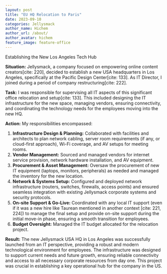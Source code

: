 ```yaml
---
layout: post
title: "EU HQ Relocation to Paris"
date: 2023-09-10
categories: Jellysmack
author_name: Hichem
author_url: /about/
author_avatar: hichem
feature_image: feature-office
---
```

Establishing the New Los Angeles Tech Hub

**Situation:** Jellysmack, a company focused on empowering online content creators[cite: 220], decided to establish a new USA headquarters in Los Angeles, specifically at the Pacific Design Center[cite: 133]. As IT Director, I joined during a period of company restructuring[cite: 222].

**Task:** I was responsible for supervising all IT aspects of this significant office relocation and setup[cite: 133]. This included designing the IT infrastructure for the new space, managing vendors, ensuring connectivity, and coordinating the technology needs for the employees moving into the new HQ.

**Action:**
My responsibilities encompassed:
1.  **Infrastructure Design & Planning:** Collaborated with facilities and architects to plan network cabling, server room requirements (if any, or cloud-first approach), Wi-Fi coverage, and AV setups for meeting rooms.
2.  **Vendor Management:** Sourced and managed vendors for internet service provision, network hardware installation, and AV equipment.
3.  **Procurement & Asset Management:** Oversaw the procurement of new IT equipment (laptops, monitors, peripherals) as needed and managed the inventory for the new location.
4.  **Network & Systems Setup:** Configured and deployed network infrastructure (routers, switches, firewalls, access points) and ensured seamless integration with existing Jellysmack corporate systems and security protocols.
5.  **On-site Support & Go-Live:** Coordinated with any local IT support (even if it was a new hire like Taurean mentioned in another context [cite: 221, 224]) to manage the final setup and provide on-site support during the initial move-in phase, ensuring a smooth transition for employees.
6.  **Budget Oversight:** Managed the IT budget allocated for the relocation project.

**Result:**
The new Jellysmack USA HQ in Los Angeles was successfully launched from an IT perspective, providing a robust and modern technological environment for employees. The infrastructure was designed to support current needs and future growth, ensuring reliable connectivity and access to all necessary corporate resources from day one. This project was crucial in establishing a key operational hub for the company in the US.
